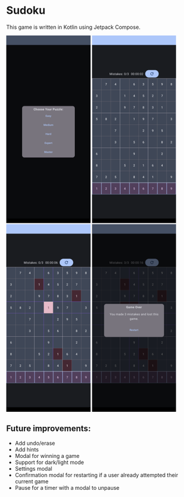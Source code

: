 # Sudoku
This game is written in Kotlin using Jetpack Compose.


<img src="./screenshots/starting-screen.png" height="500" /> <img src="./screenshots/app-view.png" height="500" /> <img src="./screenshots/selected-cell-view.png" height="500" /> <img src="./screenshots/lost-screen.png" height="500" />


## Future improvements:
- Add undo/erase
- Add hints
- Modal for winning a game
- Support for dark/light mode
- Settings modal
- Confirmation modal for restarting if a user already attempted their current game
- Pause for a timer with a modal to unpause
